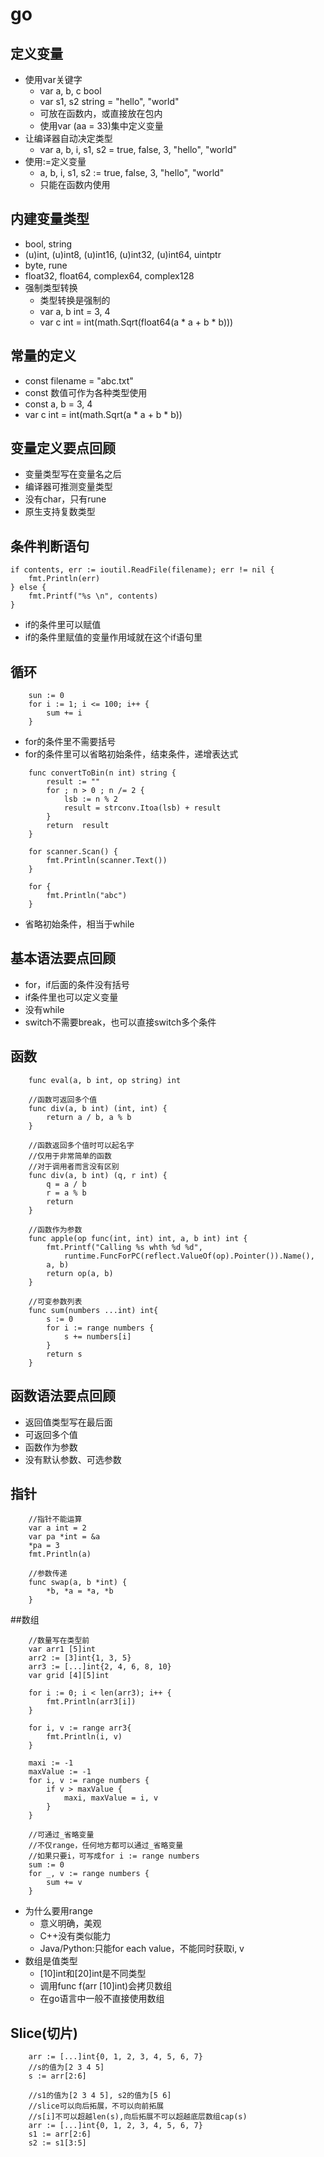 # go

## 定义变量

* 使用var关键字 
    * var a, b, c bool
    * var s1, s2 string = "hello", "world" 
    * 可放在函数内，或直接放在包内
    * 使用var (aa = 33)集中定义变量
* 让编译器自动决定类型
    * var a, b, i, s1, s2 = true, false, 3, "hello", "world"
* 使用:=定义变量
    * a, b, i, s1, s2 := true, false, 3, "hello", "world"  
    * 只能在函数内使用
    
## 内建变量类型
* bool, string
* (u)int, (u)int8, (u)int16, (u)int32, (u)int64, uintptr
* byte, rune
* float32, float64, complex64, complex128
* 强制类型转换
    * 类型转换是强制的
    * var a, b int = 3, 4
    * var c int = int(math.Sqrt(float64(a * a + b * b)))
    
## 常量的定义
* const filename = "abc.txt"
* const 数值可作为各种类型使用
* const a, b = 3, 4
* var c int = int(math.Sqrt(a * a + b * b))

## 变量定义要点回顾
* 变量类型写在变量名之后
* 编译器可推测变量类型
* 没有char，只有rune
* 原生支持复数类型

## 条件判断语句
```
if contents, err := ioutil.ReadFile(filename); err != nil {
    fmt.Println(err)
} else {
    fmt.Printf("%s \n", contents)
}
```
* if的条件里可以赋值
* if的条件里赋值的变量作用域就在这个if语句里

## 循环
```
    sun := 0
    for i := 1; i <= 100; i++ {
        sum += i
    }
```
* for的条件里不需要括号
* for的条件里可以省略初始条件，结束条件，递增表达式

```
    func convertToBin(n int) string {
    	result := ""
    	for ; n > 0 ; n /= 2 {
    		lsb := n % 2
    		result = strconv.Itoa(lsb) + result
    	}
    	return  result
    }
    
    for scanner.Scan() {
        fmt.Println(scanner.Text())
    }
    
    for {
        fmt.Println("abc")
    }
```
* 省略初始条件，相当于while

## 基本语法要点回顾
* for，if后面的条件没有括号
* if条件里也可以定义变量
* 没有while
* switch不需要break，也可以直接switch多个条件

## 函数
```
    func eval(a, b int, op string) int
    
    //函数可返回多个值
    func div(a, b int) (int, int) {
        return a / b, a % b
    }
    
    //函数返回多个值时可以起名字
    //仅用于非常简单的函数
    //对于调用者而言没有区别
    func div(a, b int) (q, r int) {
        q = a / b
        r = a % b
        return
    }
    
    //函数作为参数
    func apple(op func(int, int) int, a, b int) int {
        fmt.Printf("Calling %s whth %d %d",
            runtime.FuncForPC(reflect.ValueOf(op).Pointer()).Name(),
        a, b)
        return op(a, b)
    }
    
    //可变参数列表
    func sum(numbers ...int) int{
        s := 0
        for i := range numbers {
            s += numbers[i]
        }
        return s
    }
```
## 函数语法要点回顾
* 返回值类型写在最后面
* 可返回多个值
* 函数作为参数
* 没有默认参数、可选参数

## 指针
```
    //指针不能运算
    var a int = 2
    var pa *int = &a
    *pa = 3
    fmt.Println(a)
    
    //参数传递
    func swap(a, b *int) {
        *b, *a = *a, *b
    }
```

##数组
```
    //数量写在类型前
    var arr1 [5]int
    arr2 := [3]int{1, 3, 5}
    arr3 := [...]int{2, 4, 6, 8, 10}
    var grid [4][5]int
    
    for i := 0; i < len(arr3); i++ {
        fmt.Println(arr3[i])
    }
    
    for i, v := range arr3{
        fmt.Println(i, v)
    }
    
    maxi := -1
    maxValue := -1
    for i, v := range numbers {
        if v > maxValue {
            maxi, maxValue = i, v
        }
    }
    
    //可通过_省略变量
    //不仅range，任何地方都可以通过_省略变量
    //如果只要i，可写成for i := range numbers
    sum := 0
    for _, v := range numbers {
        sum += v
    }
```
* 为什么要用range
    * 意义明确，美观
    * C++没有类似能力
    * Java/Python:只能for each value，不能同时获取i, v
* 数组是值类型
    * [10]int和[20]int是不同类型
    * 调用func f(arr [10]int)会拷贝数组
    * 在go语言中一般不直接使用数组
    
## Slice(切片)
```
    arr := [...]int{0, 1, 2, 3, 4, 5, 6, 7}
    //s的值为[2 3 4 5]
    s := arr[2:6]
    
    //s1的值为[2 3 4 5], s2的值为[5 6]
    //slice可以向后拓展，不可以向前拓展
    //s[i]不可以超越len(s),向后拓展不可以超越底层数组cap(s)
    arr := [...]int{0, 1, 2, 3, 4, 5, 6, 7}
    s1 := arr[2:6]
    s2 := s1[3:5]
```